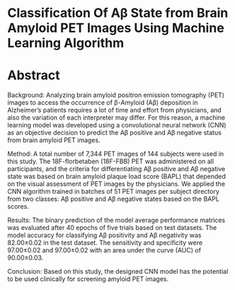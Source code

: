 # Classification Of Aβ State from Brain Amyloid PET Images Using Machine Learning Algorithm

# Abstract

Background: Analyzing brain amyloid positron emission tomography (PET) images to access the occurrence of β-Amyloid (Aβ) deposition in Alzheimer’s patients requires a lot of time and effort from physicians, and also the variation of each interpreter may differ.  For this reason, a machine learning model was developed using a convolutional neural network (CNN) as an objective decision to predict the Aβ positive and Aβ negative status from brain amyloid PET images.

Method: A total number of 7,344 PET images of 144 subjects were used in this study. The 18F-florbetaben (18F-FBB) PET was administered on all participants, and the criteria for differentiating Aβ positive and Aβ negative state was based on brain amyloid plaque load score (BAPL) that depended on the visual assessment of PET images by the physicians. We applied the CNN algorithm trained in batches of 51 PET images per subject directory from two classes: Aβ positive and Aβ negative states based on the BAPL scores. 

Results: The binary prediction of the model average performance matrices was evaluated after 40 epochs of five trials based on test datasets. The model accuracy for classifying Aβ positivity and Aβ negativity was 82.00±0.02 in the test dataset. The sensitivity and specificity were 97.00±0.02 and 97.00±0.02 with an area under the curve (AUC) of 90.00±0.03.

Conclusion: Based on this study, the designed CNN model has the potential to be used clinically for screening amyloid PET images.
